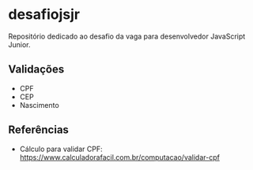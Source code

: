 # desafiojsjr
Repositório dedicado ao desafio da vaga para desenvolvedor JavaScript Junior.

## Validações
- CPF
- CEP
- Nascimento

## Referências
- Cálculo para validar CPF: https://www.calculadorafacil.com.br/computacao/validar-cpf
    
    
    
